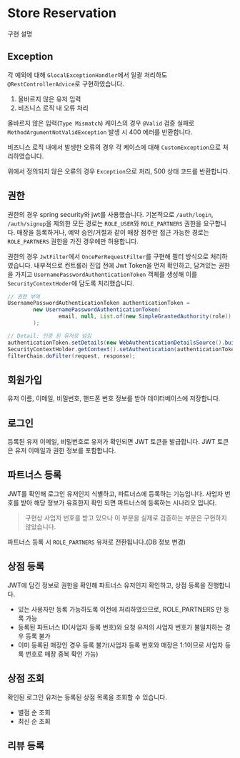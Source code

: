 # Store Reservation

구현 설명

## Exception
각 예외에 대해 `GlocalExceptionHandler`에서 일괄 처리하도 `@RestControllerAdvice`로 구현하였습니다.
1. 올바르지 않은 유저 입력
2. 비즈니스 로직 내 오류 처리


올바르지 않은 입력(`Type Mismatch`) 케이스의 경우 `@Valid` 검증 실패로 `MethodArgumentNotValidException` 발생 시 400 에러를 반환합니다.

비즈니스 로직 내에서 발생한 오류의 경우 각 케이스에 대해 `CustomException`으로 처리하였습니다.

위에서 정의되지 않은 오류의 경우 `Exception`으로 처리, 500 상태 코드를 반환합니다.

## 권한
권한의 경우 spring security와 jwt를 사용했습니다.
기본적으로 `/auth/login`, `/auth/signup`을 제외한 모든 경로는 `ROLE_USER`와 `ROLE_PARTNERS` 권한을 요구합니다.
매장을 등록하거나, 예약 승인/거절과 같이 매장 점주만 접근 가능한 경로는 `ROLE_PARTNERS` 권한을 가진 경우에만 허용합니다.

권한의 경우 `JwtFilter`에서 `OncePerRequestFilter`를 구현해 필터 방식으로 처리하였습니다.
내부적으로 컨트롤러 진입 전에 Jwt Token을 먼저 확인하고, 담겨있는 권한을 가지고 `UsernamePasswordAuthenticationToken` 객체를 생성해 이를 `SecurityContextHoder`에 담도록 처리했습니다.

```java
// 권한 부여
UsernamePasswordAuthenticationToken authenticationToken =
		new UsernamePasswordAuthenticationToken(
                email, null, List.of(new SimpleGrantedAuthority(role))
		);

// Detail: 인증 된 유저로 넘김
authenticationToken.setDetails(new WebAuthenticationDetailsSource().buildDetails(request));
SecurityContextHolder.getContext().setAuthentication(authenticationToken);
filterChain.doFilter(request, response);
```

## 회원가입
유저 이름, 이메일, 비밀번호, 핸드폰 번호 정보를 받아 데이터베이스에 저장합니다.

## 로그인
등록된 유저 이메일, 비밀번호로 유저가 확인되면 JWT 토큰을 발급합니다.
JWT 토큰은 유저 이메일과 권한 정보를 포함합니다.

## 파트너스 등록
JWT를 확인해 로그인 유저인지 식별하고, 파트너스에 등록하는 기능입니다.
사업자 번호를 받아 해당 정보가 유효한지 확인 되면 파트너스에 등록하는 시나리오 입니다.
> 구현상 사업자 번호를 받고 있으나 이 부분을 실제로 검증하는 부분은 구현하지 않았습니다.

파트너스 등록 시 `ROLE_PARTNERS` 유저로 전환됩니다.(DB 정보 변경)


## 상점 등록
JWT에 담긴 정보로 권한을 확인해 파트너스 유저인지 확인하고, 상점 등록을 진행합니다.

- 있는 사용자만 등록 가능하도록 이전에 처리하였으므로, ROLE_PARTNERS 만 등록 가능 
- 등록된 파트너스 ID(사업자 등록 번호)와 요청 유저의 사업자 번호가 불일치하는 경우 등록 불가 
- 이미 등록된 매장인 경우 등록 불가(사업자 등록 번호와 매장은 1:1이므로 사업자 등록 번호로 매장 중복 확인 가능)

## 상점 조회
확인된 로그인 유저는 등록된 상점 목록을 조회할 수 있습니다.

- 별점 순 조회
- 최신 순 조회

## 리뷰 등록


 